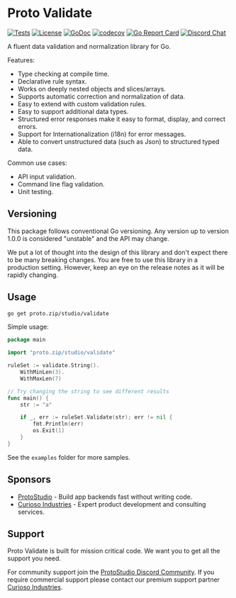 # Proto Validate

[![Tests](https://github.com/proto-studio/protovalidate/actions/workflows/tests.yml/badge.svg)](https://github.com/proto-studio/protovalidate/actions/workflows/tests.yml)
[![License](https://img.shields.io/badge/License-MIT-blue.svg)](https://github.com/leaanthony/clir/blob/master/LICENSE)
[![GoDoc](https://godoc.org/github.com/golang/gddo?status.svg)](https://pkg.go.dev/proto.zip/studio/validate)
[![codecov](https://codecov.io/gh/proto-studio/protovalidate/graph/badge.svg?token=K6MR10DKYX)](https://codecov.io/gh/proto-studio/protovalidate)
[![Go Report Card](https://goreportcard.com/badge/proto.zip/studio/validate)](https://goreportcard.com/report/proto.zip/studio/validate)
[![Discord Chat](https://img.shields.io/badge/Discord-chat-blue?logo=Discord&logoColor=white)](https://proto.studio/social/discord)

A fluent data validation and normalization library for Go.

Features:

- Type checking at compile time.
- Declarative rule syntax.
- Works on deeply nested objects and slices/arrays.
- Supports automatic correction and normalization of data.
- Easy to extend with custom validation rules.
- Easy to support additional data types.
- Structured error responses make it easy to format, display, and correct errors.
- Support for Internationalization (i18n) for error messages.
- Able to convert unstructured data (such as Json) to structured typed data.

Common use cases:

- API input validation.
- Command line flag validation.
- Unit testing.

## Versioning

This package follows conventional Go versioning. Any version up to version 1.0.0 is considered "unstable" and the API may change.

We put a lot of thought into the design of this library and don't expect there to be many breaking changes. You are free to use this library in a production setting. However, keep an eye on the release notes as it will be rapidly changing.

## Usage

```bash
go get proto.zip/studio/validate
```

Simple usage:

```go
package main

import "proto.zip/studio/validate"

ruleSet := validate.String().
	WithMinLen(3).
	WithMaxLen(7)

// Try changing the string to see different results
func main() {
	str := "a"

	if _, err := ruleSet.Validate(str); err != nil {
		fmt.Println(err)
		os.Exit(1)
	}
}
```

See the `examples` folder for more samples.

## Sponsors

- [ProtoStudio](https://proto.studio) - Build app backends fast without writing code.
- [Curioso Industries](https://curiosoindustries.com) - Expert product development and consulting services.

## Support

Proto Validate is built for mission critical code. We want you to get all the support you need.

For community support join the [ProtoStudio Discord Community](https://proto.studio/social/discord). If you require commercial support please contact our premium support partner [Curioso Industries](https://curiosoindustries.com).

